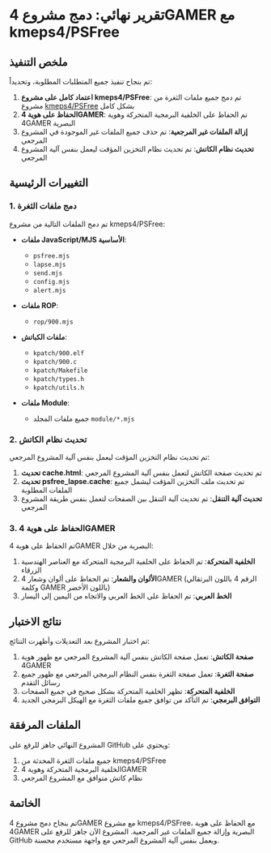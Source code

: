 # تقرير نهائي: دمج مشروع 4GAMER مع kmeps4/PSFree

## ملخص التنفيذ

تم بنجاح تنفيذ جميع المتطلبات المطلوبة، وتحديداً:

1. **اعتماد كامل على مشروع kmeps4/PSFree**: تم دمج جميع ملفات الثغرة من مشروع [kmeps4/PSFree](https://github.com/kmeps4/PSFree) بشكل كامل
2. **الحفاظ على هوية 4GAMER**: تم الحفاظ على الخلفية البرمجية المتحركة وهوية 4GAMER البصرية
3. **إزالة الملفات غير المرجعية**: تم حذف جميع الملفات غير الموجودة في المشروع المرجعي
4. **تحديث نظام الكاتش**: تم تحديث نظام التخزين المؤقت ليعمل بنفس آلية المشروع المرجعي

## التغييرات الرئيسية

### 1. دمج ملفات الثغرة

تم دمج الملفات التالية من مشروع kmeps4/PSFree:

- **ملفات JavaScript/MJS الأساسية**:
  - `psfree.mjs`
  - `lapse.mjs`
  - `send.mjs`
  - `config.mjs`
  - `alert.mjs`

- **ملفات ROP**:
  - `rop/900.mjs`

- **ملفات الكباتش**:
  - `kpatch/900.elf`
  - `kpatch/900.c`
  - `kpatch/Makefile`
  - `kpatch/types.h`
  - `kpatch/utils.h`

- **ملفات Module**:
  - جميع ملفات المجلد `module/*.mjs`

### 2. تحديث نظام الكاتش

تم تحديث نظام التخزين المؤقت ليعمل بنفس آلية المشروع المرجعي:

1. **تحديث cache.html**: تم تحديث صفحة الكاتش لتعمل بنفس آلية المشروع المرجعي
2. **تحديث psfree_lapse.cache**: تم تحديث ملف التخزين المؤقت ليشمل جميع الملفات المطلوبة
3. **تحديث آلية التنقل**: تم تحديث آلية التنقل بين الصفحات لتعمل بنفس طريقة المشروع المرجعي

### 3. الحفاظ على هوية 4GAMER

تم الحفاظ على هوية 4GAMER البصرية من خلال:

1. **الخلفية المتحركة**: تم الحفاظ على الخلفية البرمجية المتحركة مع العناصر الهندسية الزرقاء
2. **الألوان والشعار**: تم الحفاظ على ألوان وشعار 4GAMER (الرقم 4 باللون البرتقالي وكلمة GAMER باللون الأخضر)
3. **الخط العربي**: تم الحفاظ على الخط العربي والاتجاه من اليمين إلى اليسار

## نتائج الاختبار

تم اختبار المشروع بعد التعديلات وأظهرت النتائج:

1. **صفحة الكاتش**: تعمل صفحة الكاتش بنفس آلية المشروع المرجعي مع ظهور هوية 4GAMER
2. **صفحة الثغرة**: تعمل صفحة الثغرة بنفس النظام البرمجي المرجعي مع ظهور جميع رسائل التقدم
3. **الخلفية المتحركة**: تظهر الخلفية المتحركة بشكل صحيح في جميع الصفحات
4. **التوافق البرمجي**: تم التأكد من توافق جميع ملفات الثغرة مع الهيكل البرمجي الجديد

## الملفات المرفقة

المشروع النهائي جاهز للرفع على GitHub ويحتوي على:

1. جميع ملفات الثغرة المحدثة من kmeps4/PSFree
2. الخلفية البرمجية المتحركة وهوية 4GAMER
3. نظام كاتش متوافق مع المشروع المرجعي

## الخاتمة

تم بنجاح دمج مشروع 4GAMER مع مشروع kmeps4/PSFree، مع الحفاظ على هوية 4GAMER البصرية وإزالة جميع الملفات غير المرجعية. المشروع الآن جاهز للرفع على GitHub ويعمل بنفس آلية المشروع المرجعي مع واجهة مستخدم محسنة.
